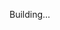 Building...

<!-- 
Fazer com que ele salva o login ao cadastrar
-->

<!-- npm i -g yarn

npm i 'biblioteca' = yarn add 'biblioteca'
npm run dev = yarn dev  -->

